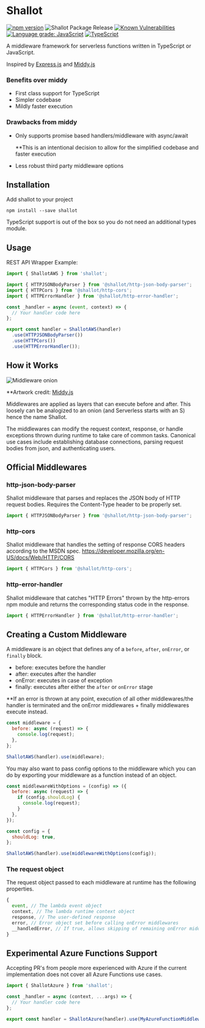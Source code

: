 # Shallot

[![npm version](https://badge.fury.io/js/shallot.svg)](https://badge.fury.io/js/shallot)
![Shallot Package Release](https://github.com/ShallotJS/shallot/workflows/Shallot%20Package%20Release/badge.svg)
[![Known Vulnerabilities](https://snyk.io/test/github/ShallotJS/shallot/badge.svg?targetFile=package.json)](https://snyk.io/test/github/ShallotJS/shallot?targetFile=package.json)
[![Language grade: JavaScript](https://img.shields.io/lgtm/grade/javascript/g/ShallotJS/shallot.svg?logo=lgtm&logoWidth=18)](https://lgtm.com/projects/g/ShallotJS/shallot/context:javascript)
[![TypeScript](https://img.shields.io/badge/%3C%2F%3E-TypeScript-%230074c1.svg)](http://www.typescriptlang.org/)

A middleware framework for serverless functions written in TypeScript or JavaScript.

Inspired by [Express.js](http://expressjs.com/) and [Middy.js](https://middy.js.org/)

### Benefits over middy

- First class support for TypeScript
- Simpler codebase
- Mildly faster execution

### Drawbacks from middy

- Only supports promise based handlers/middleware with async/await

  \*\*This is an intentional decision to allow for the simplified codebase and faster execution

- Less robust third party middleware options

## Installation

Add shallot to your project

```
npm install --save shallot
```

TypeScript support is out of the box so you do not need an additional types module.

## Usage

REST API Wrapper Example:

```javascript
import { ShallotAWS } from 'shallot';

import { HTTPJSONBodyParser } from '@shallot/http-json-body-parser';
import { HTTPCors } from '@shallot/http-cors';
import { HTTPErrorHandler } from '@shallot/http-error-handler';

const _handler = async (event, context) => {
  // Your handler code here
};

export const handler = ShallotAWS(handler)
  .use(HTTPJSONBodyParser())
  .use(HTTPCors())
  .use(HTTPErrorHandler());
```

## How it Works

![Middleware onion](https://middy.js.org/img/middy-middleware-engine.png)

\*\*Artwork credit: [Middy.js](https://middy.js.org/)

Middlewares are applied as layers that can execute before and after. This loosely
can be analogized to an onion (and Serverless starts with an S) hence the name Shallot.

The middlewares can modify the request context, response, or handle exceptions thrown during runtime
to take care of common tasks. Canonical use cases include establishing database connections, parsing
request bodies from json, and authenticating users.

## Official Middlewares

### http-json-body-parser

Shallot middleware that parses and replaces the JSON body of HTTP request bodies.
Requires the Content-Type header to be properly set.

```javascript
import { HTTPJSONBodyParser } from '@shallot/http-json-body-parser';
```

### http-cors

Shallot middleware that handles the setting of response CORS headers according
to the MSDN spec. https://developer.mozilla.org/en-US/docs/Web/HTTP/CORS

```javascript
import { HTTPCors } from '@shallot/http-cors';
```

### http-error-handler

Shallot middleware that catches "HTTP Errors" thrown by the
http-errors npm module and returns the corresponding status
code in the response.

```javascript
import { HTTPErrorHandler } from '@shallot/http-error-handler';
```

## Creating a Custom Middleware

A middleware is an object that defines any of a `before`, `after`, `onError`, or `finally` block.

- before: executes before the handler
- after: executes after the handler
- onError: executes in case of exception
- finally: executes after either the `after` or `onError` stage

\*\*If an error is thrown at any point, execution of all other middlewares/the handler is terminated
and the onError middlewares + finally middlewares execute instead.

```javascript
const middleware = {
  before: async (request) => {
    console.log(request);
  },
};

ShallotAWS(handler).use(middleware);
```

You may also want to pass config options to the middleware which you can do by exporting your
middleware as a function instead of an object.

```javascript
const middlewareWithOptions = (config) => ({
  before: async (request) => {
    if (config.shouldLog) {
      console.log(request);
    }
  },
});

const config = {
  shouldLog: true,
};

ShallotAWS(handler).use(middlewareWithOptions(config));
```

### The request object

The request object passed to each middleware at runtime has the following properties.

```javascript
{
  event, // The lambda event object
  context, // The lambda runtime context object
  response, // The user-defined response
  error, // Error object set before calling onError middlewares
  __handledError, // If true, allows skipping of remaining onError middlewares
}
```

## Experimental Azure Functions Support

Accepting PR's from people more experienced with Azure if the current implementation
does not cover all Azure Functions use cases.

```javascript
import { ShallotAzure } from 'shallot';

const _handler = async (context, ...args) => {
  // Your handler code here
};

export const handler = ShallotAzure(handler).use(MyAzureFunctionMiddleware());
```
